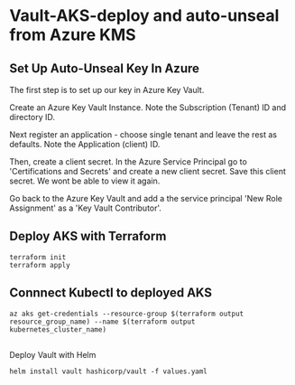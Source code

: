 # Vault-AKS-deploy and auto-unseal from Azure KMS

## Set Up Auto-Unseal Key In Azure
The first step is to set up our key in Azure Key Vault.

Create an Azure Key Vault Instance. Note the Subscription (Tenant) ID and directory ID. 

Next register an application - choose single tenant and leave the rest as defaults. Note the Application (client) ID. 

Then, create a client secret. 
In the Azure Service Principal go to 'Certifications and Secrets' and create a new client secret. Save this client secret. We wont be able to view it again. 

Go back to the Azure Key Vault and add a the service principal 'New Role Assignment' as a 'Key Vault Contributor'. 

## Deploy AKS with Terraform
```
terraform init
terraform apply
```

## Connnect Kubectl to deployed AKS
```
az aks get-credentials --resource-group $(terraform output resource_group_name) --name $(terraform output kubernetes_cluster_name)
```

##
Deploy Vault with Helm 
```
helm install vault hashicorp/vault -f values.yaml
```



